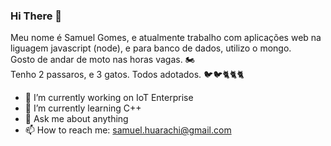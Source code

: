 ### Hi There 🦁

Meu nome é Samuel Gomes, e atualmente trabalho com aplicações web na liguagem javascript (node), e para banco de dados, utilizo o mongo.\
Gosto de andar de moto nas horas vagas. 🏍\
Tenho 2 passaros, e 3 gatos. Todos adotados. 🐦🐦🐈🐈🐈 

- 🔭 I’m currently working on IoT Enterprise
- 🌱 I’m currently learning C++
- 💬 Ask me about anything
- 📫 How to reach me: samuel.huarachi@gmail.com


<!--
**samuelhuarachi/samuelhuarachi** is a ✨ _special_ ✨ repository because its `README.md` (this file) appears on your GitHub profile.

Here are some ideas to get you started:

- 🔭 I’m currently working on ...
- 🌱 I’m currently learning ...
- 👯 I’m looking to collaborate on ...
- 🤔 I’m looking for help with ...
- 💬 Ask me about ...
- 📫 How to reach me: ...
- 😄 Pronouns: ...
- ⚡ Fun fact: ...
-->
